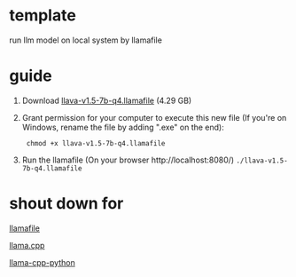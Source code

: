 # template

 run llm model on local system by llamafile 

# guide

1. Download [llava-v1.5-7b-q4.llamafile](https://huggingface.co/Mozilla/llava-v1.5-7b-llamafile/resolve/main/llava-v1.5-7b-q4.llamafile?download=true) (4.29 GB)

2. Grant permission for your computer to execute this new file (If you're on Windows, rename the file by adding ".exe" on the end):

        chmod +x llava-v1.5-7b-q4.llamafile

3. Run the llamafile (On your browser http://localhost:8080/) `./llava-v1.5-7b-q4.llamafile`

# shout down for

[llamafile](https://github.com/Mozilla-Ocho/llamafile?tab=readme-ov-file)

[llama.cpp](https://github.com/ggerganov/llama.cpp)

[llama-cpp-python](https://github.com/abetlen/llama-cpp-python?tab=readme-ov-file)